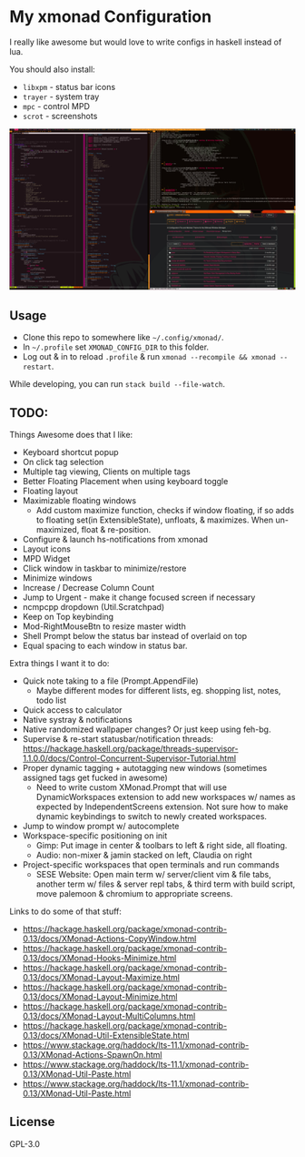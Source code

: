 # My xmonad Configuration

I really like awesome but would love to write configs in haskell instead of
lua.

You should also install:

* `libxpm` - status bar icons
* `trayer` - system tray
* `mpc` - control MPD
* `scrot` - screenshots

![Screenshot](screenshot.png)


## Usage

* Clone this repo to somewhere like `~/.config/xmonad/`.
* In `~/.profile` set `XMONAD_CONFIG_DIR` to this folder.
* Log out & in to reload `.profile` & run `xmonad --recompile && xmonad --restart`.

While developing, you can run `stack build --file-watch`.


## TODO:

Things Awesome does that I like:

* Keyboard shortcut popup
* On click tag selection
* Multiple tag viewing, Clients on multiple tags
* Better Floating Placement when using keyboard toggle
* Floating layout
* Maximizable floating windows
    * Add custom maximize function, checks if window floating, if so adds to
      floating set(in ExtensibleState), unfloats, & maximizes. When
      un-maximized, float & re-position.
* Configure & launch hs-notifications from xmonad
* Layout icons
* MPD Widget
* Click window in taskbar to minimize/restore
* Minimize windows
* Increase / Decrease Column Count
* Jump to Urgent - make it change focused screen if necessary
* ncmpcpp dropdown  (Util.Scratchpad)
* Keep on Top keybinding
* Mod-RightMouseBtn to resize master width
* Shell Prompt below the status bar instead of overlaid on top
* Equal spacing to each window in status bar.

Extra things I want it to do:

* Quick note taking to a file   (Prompt.AppendFile)
    * Maybe different modes for different lists, eg. shopping list, notes, todo
      list
* Quick access to calculator
* Native systray & notifications
* Native randomized wallpaper changes? Or just keep using feh-bg.
* Supervise & re-start statusbar/notification threads:
    https://hackage.haskell.org/package/threads-supervisor-1.1.0.0/docs/Control-Concurrent-Supervisor-Tutorial.html
* Proper dynamic tagging + autotagging new windows
  (sometimes assigned tags get fucked in awesome)
    * Need to write custom XMonad.Prompt that will use DynamicWorkspaces
      extension to add new workspaces w/ names as expected by
      IndependentScreens extension. Not sure how to make dynamic keybindings to
      switch to newly created workspaces.
* Jump to window prompt w/ autocomplete
* Workspace-specific positioning on init
    * Gimp: Put image in center & toolbars to left & right side, all floating.
    * Audio: non-mixer & jamin stacked on left, Claudia on right
* Project-specific workspaces that open terminals and run commands
    * SESE Website: Open main term w/ server/client vim & file tabs, another
      term w/ files & server repl tabs, & third term with build script, move
      palemoon & chromium to appropriate screens.


Links to do some of that stuff:

* https://hackage.haskell.org/package/xmonad-contrib-0.13/docs/XMonad-Actions-CopyWindow.html
* https://hackage.haskell.org/package/xmonad-contrib-0.13/docs/XMonad-Hooks-Minimize.html
* https://hackage.haskell.org/package/xmonad-contrib-0.13/docs/XMonad-Layout-Maximize.html
* https://hackage.haskell.org/package/xmonad-contrib-0.13/docs/XMonad-Layout-Minimize.html
* https://hackage.haskell.org/package/xmonad-contrib-0.13/docs/XMonad-Layout-MultiColumns.html
* https://hackage.haskell.org/package/xmonad-contrib-0.13/docs/XMonad-Util-ExtensibleState.html
* https://www.stackage.org/haddock/lts-11.1/xmonad-contrib-0.13/XMonad-Actions-SpawnOn.html
* https://www.stackage.org/haddock/lts-11.1/xmonad-contrib-0.13/XMonad-Util-Paste.html
* https://www.stackage.org/haddock/lts-11.1/xmonad-contrib-0.13/XMonad-Util-Paste.html


## License

GPL-3.0
